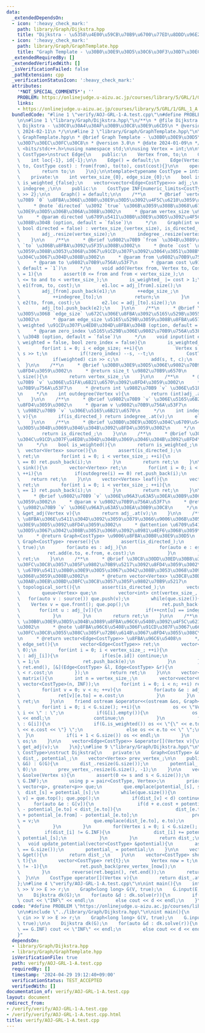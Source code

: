 ```yaml
---
data:
  _extendedDependsOn:
  - icon: ':heavy_check_mark:'
    path: library/Graph/Dijkstra.hpp
    title: "Dijkstra - \u5358\u4E00\u59CB\u70B9\u6700\u77ED\u8DDD\u96E2"
  - icon: ':heavy_check_mark:'
    path: library/Graph/GraphTemplate.hpp
    title: "Graph Template - \u30B0\u30E9\u30D5\u30C6\u30F3\u30D7\u30EC\u30FC\u30C8"
  _extendedRequiredBy: []
  _extendedVerifiedWith: []
  _isVerificationFailed: false
  _pathExtension: cpp
  _verificationStatusIcon: ':heavy_check_mark:'
  attributes:
    '*NOT_SPECIAL_COMMENTS*': ''
    PROBLEM: https://onlinejudge.u-aizu.ac.jp/courses/library/5/GRL/1/GRL_1_A
    links:
    - https://onlinejudge.u-aizu.ac.jp/courses/library/5/GRL/1/GRL_1_A
  bundledCode: "#line 1 \"verify/AOJ-GRL-1-A.test.cpp\"\n#define PROBLEM \"https://onlinejudge.u-aizu.ac.jp/courses/library/5/GRL/1/GRL_1_A\"\
    \n\n#line 1 \"library/Graph/Dijkstra.hpp\"\n/**\n * @file Dijkstra.hpp\n * @brief\
    \ Dijkstra - \u30C0\u30A4\u30AF\u30B9\u30C8\u30E9\u6CD5\n * @version 3.1\n * @date\
    \ 2024-02-11\n */\n\n#line 2 \"library/Graph/GraphTemplate.hpp\"\n\n/**\n * @file\
    \ GraphTemplate.hpp\n * @brief Graph Template - \u30B0\u30E9\u30D5\u30C6\u30F3\
    \u30D7\u30EC\u30FC\u30C8\n * @version 3.0\n * @date 2024-01-09\n */\n\n#include\
    \ <bits/stdc++.h>\nusing namespace std;\n\nusing Vertex = int;\n\ntemplate<typename\
    \ CostType>\nstruct Edge{\n    public:\n    Vertex from, to;\n    CostType cost;\n\
    \    int loc{-1}, id{-1};\n\n    Edge() = default;\n    Edge(Vertex from, Vertex\
    \ to, CostType cost) : from(from), to(to), cost(cost){}\n\n    operator int(){\n\
    \        return to;\n    }\n};\n\ntemplate<typename CostType = int>\nstruct Graph{\n\
    \    private:\n    int vertex_size_{0}, edge_size_{0};\n    bool is_directed_{false},\
    \ is_weighted_{false};\n    vector<vector<Edge<CostType>>> adj_;\n    vector<int>\
    \ indegree_;\n\n    public:\n    CostType INF{numeric_limits<CostType>::max()\
    \ >> 2};\n\n    Graph() = default;\n\n    /**\n     * @brief `vertex_size` \u9802\
    \u70B9 `0` \u8FBA\u306E\u30B0\u30E9\u30D5\u3092\u4F5C\u6210\u3059\u308B\u3002\n\
    \     * @note `directed` \u3092 `true` \u306B\u3059\u308B\u3068\u6709\u5411\u30B0\
    \u30E9\u30D5\u306B\u306A\u308B\u3002\n     * @param vertex_size \u9802\u70B9\u6570\
    \n     * @param directed \u6709\u5411\u30B0\u30E9\u30D5\u3092\u4F5C\u6210\u3059\
    \u308B\u304B (option, default = `false`)\n     */\n    Graph(int vertex_size,\
    \ bool directed = false) : vertex_size_(vertex_size), is_directed_(directed){\n\
    \        adj_.resize(vertex_size);\n        indegree_.resize(vertex_size, 0);\n\
    \    }\n\n    /**\n     * @brief \u9802\u70B9 `from` \u304B\u3089\u9802\u70B9\
    \ `to` \u306B\u8FBA\u3092\u5F35\u308B\u3002\n     * @note `cost` \u3092\u6307\u5B9A\
    \u3059\u308B\u3053\u3068\u3067\u91CD\u307F\u3092\u3064\u3051\u308B\u3053\u3068\
    \u304C\u3067\u304D\u308B\u3002\n     * @param from \u9802\u70B9\u756A\u53F7\n\
    \     * @param to \u9802\u70B9\u756A\u53F7\n     * @param cost \u91CD\u307F (option,\
    \ default = `1`)\n     */\n    void add(Vertex from, Vertex to, CostType cost\
    \ = 1){\n        assert(0 <= from and from < vertex_size_);\n        assert(0\
    \ <= to and to < vertex_size_);\n        is_weighted_ |= cost > 1;\n        Edge<CostType>\
    \ e1(from, to, cost);\n        e1.loc = adj_[from].size();\n        e1.id = edge_size_;\n\
    \        adj_[from].push_back(e1);\n        ++edge_size_;\n        if(is_directed_){\n\
    \            ++indegree_[to];\n            return;\n        }\n        Edge<CostType>\
    \ e2(to, from, cost);\n        e2.loc = adj_[to].size();\n        e2.id = e1.id;\n\
    \        adj_[to].push_back(e2);\n    }\n\n    /**\n     * @brief \u30B0\u30E9\
    \u30D5\u306B `edge_size` \u672C\u306E\u8FBA\u3092\u5165\u529B\u3055\u305B\u308B\
    \u3002\n     * @param edge_size \u5165\u529B\u3059\u308B\u8FBA\u6570\n     * @param\
    \ weighted \u91CD\u307F\u4ED8\u304D\u8FBA\u304B (option, default = `false`)\n\
    \     * @param zero_index \u5165\u529B\u306E\u9802\u70B9\u756A\u53F7\u304C 0-index\
    \ \u304B (option, default = `false`)\n     */\n    void input(int edge_size, bool\
    \ weighted = false, bool zero_index = false){\n        is_weighted_ = weighted;\n\
    \        for(int i = 0; i < edge_size; ++i){\n            Vertex s, t; cin >>\
    \ s >> t;\n            if(!zero_index) --s, --t;\n            CostType c = 1;\n\
    \            if(weighted) cin >> c;\n            add(s, t, c);\n        }\n  \
    \  }\n\n    /**\n     * @brief \u30B0\u30E9\u30D5\u306E\u9802\u70B9\u6570\u3092\
    \u8FD4\u3059\u3002\n     * @return size_t \u9802\u70B9\u6570\n     */\n    size_t\
    \ size(){\n        return vertex_size_;\n    }\n\n    /**\n     * @brief \u9802\
    \u70B9 `v` \u306E\u51FA\u6B21\u6570\u3092\u8FD4\u3059\u3002\n     * @param v \u9802\
    \u70B9\u756A\u53F7\n     * @return int \u9802\u70B9 `v` \u306E\u51FA\u6B21\u6570\
    \n     */\n    int outdegree(Vertex v){\n        return (int)adj_.at(v).size();\n\
    \    }\n\n    /**\n     * @brief \u9802\u70B9 `v` \u306E\u5165\u6B21\u6570\u3092\
    \u8FD4\u3059\u3002\n     * @param v \u9802\u70B9\u756A\u53F7\n     * @return int\
    \ \u9802\u70B9 `v` \u306E\u5165\u6B21\u6570\n     */\n    int indegree(Vertex\
    \ v){\n        if(is_directed_) return indegree_.at(v);\n        else return (int)adj_.at(v).size();\n\
    \    }\n\n    /**\n     * @brief \u30B0\u30E9\u30D5\u304C\u6709\u5411\u30B0\u30E9\
    \u30D5\u304B\u3069\u3046\u304B\u3092\u8FD4\u3059\u3002\n     */\n    bool is_directed(){\n\
    \        return is_directed_;\n    }\n\n    /**\n     * @brief \u30B0\u30E9\u30D5\
    \u304C\u91CD\u307F\u4ED8\u304D\u304B\u3069\u3046\u304B\u3092\u8FD4\u3059\u3002\
    \n     */\n    bool is_weighted(){\n        return is_weighted_;\n    }\n\n  \
    \  vector<Vertex> source(){\n        assert(is_directed_);\n        vector<Vertex>\
    \ ret;\n        for(int i = 0; i < vertex_size_; ++i){\n            if(indegree(i)\
    \ == 0) ret.push_back(i);\n        }\n        return ret;\n    }\n\n    vector<Vertex>\
    \ sink(){\n        vector<Vertex> ret;\n        for(int i = 0; i < vertex_size_;\
    \ ++i){\n            if(outdegree(i) == 0) ret.push_back(i);\n        }\n    \
    \    return ret;\n    }\n\n    vector<Vertex> leaf(){\n        vector<Vertex>\
    \ ret;\n        for(int i = 0; i < vertex_size_; ++i){\n            if(indegree(i)\
    \ == 1) ret.push_back(i);\n        }\n        return ret;\n    }\n\n    /**\n\
    \     * @brief \u9802\u70B9 `v` \u306E\u96A3\u63A5\u30EA\u30B9\u30C8\u3092\u8FD4\
    \u3059\u3002\n     * @param v \u9802\u70B9\u756A\u53F7\n     * @return vector<Edge<CostType>>&\
    \ \u9802\u70B9 `v` \u306E\u96A3\u63A5\u30EA\u30B9\u30C8\n     */\n    vector<Edge<CostType>>\
    \ &get_adj(Vertex v){\n        return adj_.at(v);\n    }\n\n    /**\n     * @brief\
    \ \u8FBA\u306E\u5411\u304D\u3092\u3059\u3079\u3066\u9006\u306B\u3057\u305F\u30B0\
    \u30E9\u30D5\u3092\u8FD4\u3059\u3002\n     * @attention \u6709\u5411\u30B0\u30E9\
    \u30D5\u3067\u3042\u308B\u3053\u3068\u3092\u8981\u4EF6\u3068\u3059\u308B\u3002\
    \n     * @return Graph<CostType> \u9006\u8FBA\u30B0\u30E9\u30D5\n     */\n   \
    \ Graph<CostType> reverse(){\n        assert(is_directed_);\n        Graph ret(vertex_size_,\
    \ true);\n        for(auto es : adj_){\n            for(auto e : es){\n      \
    \          ret.add(e.to, e.from, e.cost);\n            }\n        }\n        return\
    \ ret;\n    }\n\n    /**\n     * @brief \u30C8\u30DD\u30ED\u30B8\u30AB\u30EB\u30BD\
    \u30FC\u30C8\u3057\u305F\u9802\u70B9\u5217\u3092\u8FD4\u3059\u3002\n     * @attention\
    \ \u6709\u5411\u30B0\u30E9\u30D5\u3067\u3042\u308B\u3053\u3068\u3092\u8981\u4EF6\
    \u3068\u3059\u308B\u3002\n     * @return vector<Vertex> \u30C8\u30DD\u30ED\u30B8\
    \u30AB\u30EB\u30BD\u30FC\u30C8\u3057\u305F\u9802\u70B9\u5217\n     */\n    vector<Vertex>\
    \ topological_sort(){\n        assert(is_directed_);\n        vector<Vertex> ret;\n\
    \        queue<Vertex> que;\n        vector<int> cnt(vertex_size_, 0);\n     \
    \   for(auto v : source()) que.push(v);\n        while(que.size()){\n        \
    \    Vertex v = que.front(); que.pop();\n            ret.push_back(v);\n     \
    \       for(int u : adj_[v]){\n                if(++cnt[u] == indegree(u)) que.push(u);\n\
    \            }\n        }\n        return ret;\n    }\n\n    /**\n     * @brief\
    \ \u30B0\u30E9\u30D5\u304B\u3089\u8FBA\u96C6\u5408\u3092\u4F5C\u6210\u3059\u308B\
    \u3002\n     * @note \u8FBA\u96C6\u5408\u306F\u91CD\u307F\u3067\u6607\u9806\u30BD\
    \u30FC\u30C8\u3055\u308C\u305F\u72B6\u614B\u3067\u8FD4\u3055\u308C\u308B\u3002\
    \n     * @return vector<Edge<CostType>> \u8FBA\u96C6\u5408\n     */\n    vector<Edge<CostType>>\
    \ edge_set(){\n        vector<Edge<CostType>> ret;\n        vector<int> es(edge_size_,\
    \ 0);\n        for(int i = 0; i < vertex_size_; ++i){\n            for(auto e\
    \ : adj_[i]){\n                if(es[e.id]) continue;\n                es[e.id]\
    \ = 1;\n                ret.push_back(e);\n            }\n        }\n        sort(ret.begin(),\
    \ ret.end(), [&](Edge<CostType> &l, Edge<CostType> &r){\n            return l.cost\
    \ < r.cost;\n        });\n        return ret;\n    }\n\n    vector<vector<CostType>>\
    \ matrix(){\n        int n = vertex_size_;\n        vector<vector<CostType>> ret(n,\
    \ vector<CostType>(n, INF));\n        for(int i = 0; i < n; ++i) ret[i][i] = 0;\n\
    \        for(int v = 0; v < n; ++v){\n            for(auto &e : adj_[v]){\n  \
    \              ret[v][e.to] = e.cost;\n            }\n        }\n        return\
    \ ret;\n    }\n\n    friend ostream &operator<<(ostream &os, Graph<CostType> &G){\n\
    \        for(int i = 0; i < G.size(); ++i){\n            os << \"Vertex \" <<\
    \ i << \" : \";\n            if(G[i].empty()){\n                os << \"<none>\"\
    \ << endl;\n                continue;\n            }\n            for(auto &e\
    \ : G[i]){\n                if(G.is_weighted()) os << \"{\" << e.to << \", \"\
    \ << e.cost << \"} \";\n                else os << e.to << \" \";\n          \
    \  }\n            if(i + 1 < G.size()) os << endl;\n        }\n        return\
    \ os;\n    }\n\n    vector<Edge<CostType>> &operator[](Vertex v){\n        return\
    \ get_adj(v);\n    }\n};\n#line 9 \"library/Graph/Dijkstra.hpp\"\n\ntemplate<typename\
    \ CostType>\nstruct Dijkstra{\n    private:\n    Graph<CostType> &G;\n    vector<CostType>\
    \ dist_, potential_;\n    vector<Vertex> prev_vertex_;\n\n    public:\n    Dijkstra(Graph<CostType>\
    \ &G) : G(G){\n        dist_.resize(G.size());\n        potential_.resize(G.size(),\
    \ 0);\n        prev_vertex_.resize(G.size(), -1);\n    }\n\n    vector<CostType>\
    \ &solve(Vertex s){\n        assert(0 <= s and s < G.size());\n        dist_.assign(G.size(),\
    \ G.INF);\n        using p = pair<CostType, Vertex>;\n        priority_queue<p,\
    \ vector<p>, greater<p>> que;\n        que.emplace(potential_[s], s);\n      \
    \  dist_[s] = potential_[s];\n        while(que.size()){\n            auto [d,\
    \ v] = que.top(); que.pop();\n            if(dist_[v] < d) continue;\n       \
    \     for(auto &e : G[v]){\n                if(d + e.cost + potential_[e.from]\
    \ - potential_[e.to] < dist_[e.to]){\n                    dist_[e.to] = d + e.cost\
    \ + potential_[e.from] - potential_[e.to];\n                    prev_vertex_[e.to]\
    \ = v;\n                    que.emplace(dist_[e.to], e.to);\n                }\n\
    \            }\n        }\n        for(Vertex i = 0; i < G.size(); ++i){\n   \
    \         if(dist_[i] != G.INF){\n                dist_[i] += potential_[i] -\
    \ potential_[s];\n            }\n        }\n        return dist_;\n    }\n\n \
    \   void update_potential(vector<CostType> &potential){\n        assert(potential.size()\
    \ == G.size());\n        potential_ = potential;\n    }\n\n    vector<CostType>\
    \ &get(){\n        return dist_;\n    }\n\n    vector<CostType> shortest_path(Vertex\
    \ t){\n        vector<CostType> ret{t};\n        Vertex now = t;\n        while(prev_vertex_[now]\
    \ != -1){\n            ret.push_back(prev_vertex_[now]);\n            now = prev_vertex_[now];\n\
    \        }\n        reverse(ret.begin(), ret.end());\n        return ret;\n  \
    \  }\n\n    CostType operator[](Vertex v){\n        return dist_.at(v);\n    }\n\
    };\n#line 4 \"verify/AOJ-GRL-1-A.test.cpp\"\n\nint main(){\n    int V, E, r; cin\
    \ >> V >> E >> r;\n    Graph<long long> G(V, true);\n    G.input(E, true, true);\n\
    \n    Dijkstra dk(G);\n    for(auto &d : dk.solve(r)){\n        if(d == G.INF)\
    \ cout << \"INF\" << endl;\n        else cout << d << endl;\n    }\n}\n"
  code: "#define PROBLEM \"https://onlinejudge.u-aizu.ac.jp/courses/library/5/GRL/1/GRL_1_A\"\
    \n\n#include \"../library/Graph/Dijkstra.hpp\"\n\nint main(){\n    int V, E, r;\
    \ cin >> V >> E >> r;\n    Graph<long long> G(V, true);\n    G.input(E, true,\
    \ true);\n\n    Dijkstra dk(G);\n    for(auto &d : dk.solve(r)){\n        if(d\
    \ == G.INF) cout << \"INF\" << endl;\n        else cout << d << endl;\n    }\n\
    }"
  dependsOn:
  - library/Graph/Dijkstra.hpp
  - library/Graph/GraphTemplate.hpp
  isVerificationFile: true
  path: verify/AOJ-GRL-1-A.test.cpp
  requiredBy: []
  timestamp: '2024-04-29 19:12:40+09:00'
  verificationStatus: TEST_ACCEPTED
  verifiedWith: []
documentation_of: verify/AOJ-GRL-1-A.test.cpp
layout: document
redirect_from:
- /verify/verify/AOJ-GRL-1-A.test.cpp
- /verify/verify/AOJ-GRL-1-A.test.cpp.html
title: verify/AOJ-GRL-1-A.test.cpp
---
```

